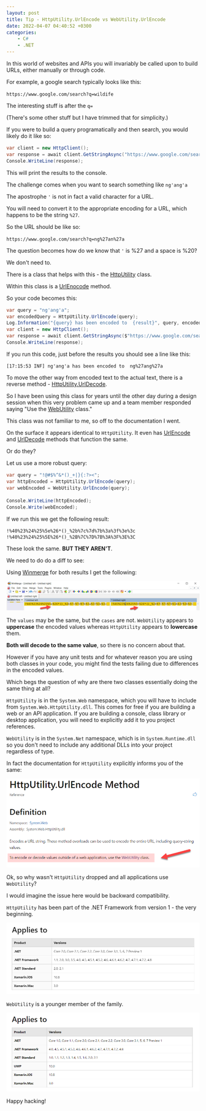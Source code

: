 ```yaml
---
layout: post
title: Tip - HttpUtility.UrlEncode vs WebUtility.UrlEncode
date: 2022-04-07 04:40:52 +0300
categories:
    - C#
    - .NET
---
```

In this world of websites and APIs you will invariably be called upon to build URLs, either manually or through code.

For example, a google search typically looks like this:

`https://www.google.com/search?q=wildife`

The interesting stuff is after the `q=`

(There's some other stuff but I have trimmed that for simplicity.)

If you were to build a query programatically and then search, you would likely do it like so:

```csharp
var client = new HttpClient();
var response = await client.GetStringAsync("https://www.google.com/search?q=wildife");
Console.WriteLine(response);
```

This will print the results to the console.

The challenge comes when you want to search something like `ng'ang'a`

The apostrophe ``'`` is not in fact a valid character for a URL.

You will need to convert it to the appropriate encoding for a URL, which happens to be the string `%27`.

So the URL should be like so:

`https://www.google.com/search?q=ng%27an%27a`

The question becomes how do we know that ``'`` is %27 and a space is %20?

We don't need to.

There is a class that helps with this - the [HttpUtility](https://docs.microsoft.com/en-us/dotnet/api/system.web.httputility.urlencode?view=net-6.0) class.

Within this class is a [UrlEnocode](https://docs.microsoft.com/en-us/dotnet/api/system.web.httputility.urlencode?view=net-6.0#system-web-httputility-urlencode(system-string-system-text-encoding)) method.

So your code becomes this:

```csharp
var query = "ng'ang'a";
var encodedQuery = HttpUtility.UrlEncode(query);
Log.Information("{query} has been encoded to  {result}", query, encodedQuery);
var client = new HttpClient();
var response = await client.GetStringAsync($"https://www.google.com/search?q={encodedQuery}");
Console.WriteLine(response);
```

If you run this code, just before the results you should see a line like this:

```plaintext
[17:15:53 INF] ng'ang'a has been encoded to  ng%27ang%27a
```

To move the other way from encoded text to the actual text, there is a reverse method - [HttpUtility.UrlDecode](https://docs.microsoft.com/en-us/dotnet/api/system.web.httputility.urldecode?view=net-6.0).

So I have been using this class for years until the other day during a design session when this very problem came up and a team member responded saying "Use the [WebUtility](https://docs.microsoft.com/en-us/dotnet/api/system.net.webutility?view=net-6.0) class."

This class was not familiar to me, so off to the documentation I went.

On the surface it appears identical to `HttpUtility`. It even has [UrlEncode](https://docs.microsoft.com/en-us/dotnet/api/system.net.webutility.urlencode?view=net-6.0#system-net-webutility-urlencode(system-string)) and [UrlDecode](https://docs.microsoft.com/en-us/dotnet/api/system.net.webutility.urldecode?view=net-6.0#system-net-webutility-urldecode(system-string)) methods that function the same.

Or do they?

Let us use a more robust query:

```csharp
var query = "!@#$%^&*()_+|}{:?><";
var httpEncoded = HttpUtility.UrlEncode(query);
var webEncoded = WebUtility.UrlEncode(query);

Console.WriteLine(httpEncoded);
Console.Write(webEncoded);
```

If we run this we get the following result:

```plaintext
!%40%23%24%25%5e%26*()_%2b%7c%7d%7b%3a%3f%3e%3c
!%40%23%24%25%5E%26*()_%2B%7C%7D%7B%3A%3F%3E%3C
```

These look the same. **BUT THEY AREN'T**.

We need to do do a diff to see:

Using [Winmerge](https://winmerge.org/?lang=en) for both results I get the following:


![](../images/2022/04/EncodeDiff.png)

The `values` may be the same, but the `cases` are not. `WebUtility` appears to **uppercase** the encoded values whereas `HttpUtility` appears to **lowercase** them.

**Both will decode to the same value**, so there is no concern about that. 

However if you have any unit tests and for whatever reason you are using both classes in your code, you might find the tests failing due to differences in the encoded values.

Which begs the question of why are there two classes essentially doing the same thing at all?

`HttpUtility` is in the `System.Web` namespace, which you will have to include from  `System.Web.HttpUtility.dll`. This comes for free if you are building a web or an API application. If you are building a console, class library or desktop application, you will need to explicitly add it to you project references.

`WebUtility` is in the `System.Net` namespace, which is in `System.Runtime.dll` so you don't need to include any additional DLLs into your project regardless of type.

In fact the documentation for `HttpUtility` explicitly informs you of the same:

![](../images/2022/04/UseWebUtility.png)

Ok, so why wasn't `HttpUtility` dropped and all applications use `WebUtility`?

I would imagine the issue here would be backward compatibility.

`HttpUtility` has been part of the .NET Framework from version 1 - the very beginning.

![](../images/2022/04/HttpUtilityHistory.png)

`WebUtility` is a younger member of the family.

![](../images/2022/04/WebUtilityHistory.png)

Happy hacking!